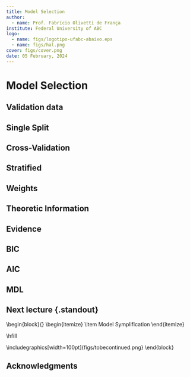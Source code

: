 ```yaml
---
title: Model Selection
author:
  - name: Prof. Fabrício Olivetti de França
institute: Federal University of ABC
logo:
  - name: figs/logotipo-ufabc-abaixo.eps
  - name: figs/hal.png
cover: figs/cover.png
date: 05 February, 2024
---
```


# Model Selection

## Validation data

## Single Split
## Cross-Validation
## Stratified
## Weights

## Theoretic Information

## Evidence

## BIC

## AIC

## MDL


## Next lecture {.standout}

\begin{block}{}
  \begin{itemize}
    \item Model Symplification
\end{itemize}

\hfill

\includegraphics[width=100pt]{figs/tobecontinued.png}
\end{block}

## Acknowledgments
